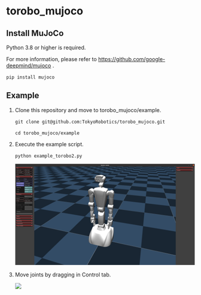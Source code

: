 # torobo_mujoco

## Install MuJoCo
Python 3.8 or higher is required.

For more information, please refer to https://github.com/google-deepmind/mujoco .

```
pip install mujoco
```

## Example

1. Clone this repository and move to torobo_mujoco/example.
    ```
    git clone git@github.com:TokyoRobotics/torobo_mujoco.git
    ```

    ```
    cd torobo_mujoco/example
    ```

2. Execute the example script.
    ```
    python example_torobo2.py
    ```

    ![](./doc/torobo2.png)

3. Move joints by dragging in Control tab.

    ![](./doc/torobo2_move_leftarm.gif)
